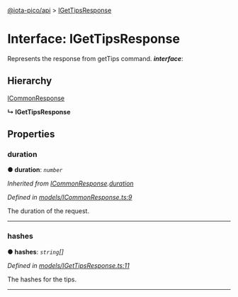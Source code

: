 [@iota-pico/api](../README.md) > [IGetTipsResponse](../interfaces/igettipsresponse.md)



# Interface: IGetTipsResponse


Represents the response from getTips command.
*__interface__*: 


## Hierarchy


 [ICommonResponse](icommonresponse.md)

**↳ IGetTipsResponse**








## Properties
<a id="duration"></a>

###  duration

**●  duration**:  *`number`* 

*Inherited from [ICommonResponse](icommonresponse.md).[duration](icommonresponse.md#duration)*

*Defined in [models/ICommonResponse.ts:9](https://github.com/iotaeco/iota-pico-api/blob/9d1ac6b/src/models/ICommonResponse.ts#L9)*



The duration of the request.




___

<a id="hashes"></a>

###  hashes

**●  hashes**:  *`string`[]* 

*Defined in [models/IGetTipsResponse.ts:11](https://github.com/iotaeco/iota-pico-api/blob/9d1ac6b/src/models/IGetTipsResponse.ts#L11)*



The hashes for the tips.




___


